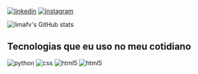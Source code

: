 #

[![linkedin](https://img.shields.io/badge/LinkedIn-0077B5?style=for-the-badge&logo=linkedin&logoColor=white)](https://www.linkedin.com/in/eric-lima71)
[![instagram](https://img.shields.io/badge/Instagram-E4405F?style=for-the-badge&logo=instagram&logoColor=white)](https://www.instagram.com/limaxsp__/profilecard/?igsh=MWtmeDJwcGh6NGFodA==)

![limafv's GitHub stats](https://github-readme-stats.vercel.app/api?username=limafv&show_icons=true&theme=tokyonight)

## Tecnologias que eu uso no meu cotidiano

![python](https://img.shields.io/badge/Python-3776AB?style=for-the-badge&logo=python&logoColor=white)
![css](https://img.shields.io/badge/CSS-239120?&style=for-the-badge&logo=css3&logoColor=white)
![html5](https://img.shields.io/badge/HTML5-E34F26?style=for-the-badge&logo=html5&logoColor=white)
![html5](https://img.shields.io/badge/Microsoft_SQL_Server-CC2927?style=for-the-badge&logo=microsoft-sql-server&logoColor=white)
